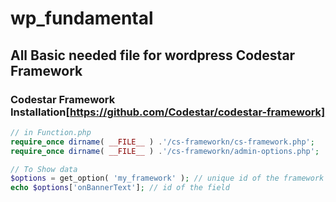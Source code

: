 # wp_fundamental
## All Basic needed file for wordpress Codestar Framework

### Codestar Framework Installation[https://github.com/Codestar/codestar-framework]
```php
// in Function.php
require_once dirname( __FILE__ ) .'/cs-frameworkn/cs-framework.php';
require_once dirname( __FILE__ ) .'/cs-frameworkn/admin-options.php';

// To Show data
$options = get_option( 'my_framework' ); // unique id of the framework
echo $options['onBannerText']; // id of the field
```
